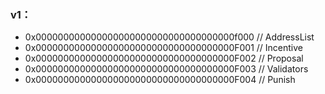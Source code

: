 ### v1：
- 0x000000000000000000000000000000000000f000 // AddressList 
- 0x000000000000000000000000000000000000F001 // Incentive
- 0x000000000000000000000000000000000000F002 // Proposal 
- 0x000000000000000000000000000000000000F003 // Validators 
- 0x000000000000000000000000000000000000F004 // Punish 

